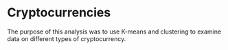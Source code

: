 # Cryptocurrencies

The purpose of this analysis was to use K-means and clustering to examine data on different types of cryptocurrency.
